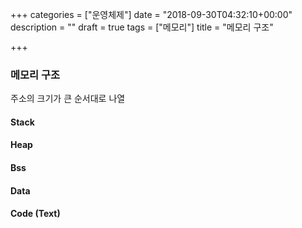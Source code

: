 +++
categories = ["운영체제"]
date = "2018-09-30T04:32:10+00:00"
description = ""
draft = true
tags = ["메모리"]
title = "메모리 구조"

+++
### 메모리 구조

주소의 크기가 큰 순서대로 나열

#### Stack

#### Heap

#### Bss

#### Data

#### Code (Text)